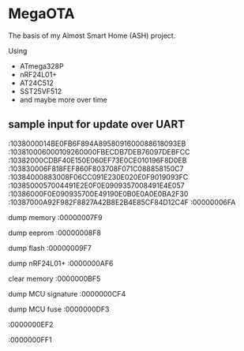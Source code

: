 # MegaOTA
The basis of my Almost Smart Home (ASH) project.

Using
* ATmega328P
* nRF24L01+
* AT24C512
* SST25VF512
* and maybe more over time



## sample input for update over UART

:1038000014BE0FB6F894A8958091600088618093EB
:103810006000109260000FBECDB7DEB76097DEBFCC
:10382000CDBF40E150E060EF73E0CE010196F8D0EB
:103830006F818FEF860F803708F071C088858150C7
:10384000883008F06CC091E230E020E0F9019093FC
:1038500057004491E2E0F0E0909357008491E4E057
:10386000F0E090935700E49190E0B0E0A0E0BA2F30
:10387000A92F982F8827A42B8E2B4E85CF84D12C4F
:00000006FA

dump memory
:00000007F9

dump eeprom
:00000008F8

dump flash
:00000009F7

dump nRF24L01+
:0000000AF6

clear memory
:0000000BF5

dump MCU signature
:0000000CF4

dump MCU fuse
:0000000DF3

:0000000EF2

:0000000FF1
